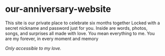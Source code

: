 # our-anniversary-website
This site is our private place to celebrate six months together Locked with a secret nickname and password just for you. Inside are words, photos, songs, and surprises all made with love. You mean everything to me. You are my forever, in every moment and memory

_Only accessible to my love._
